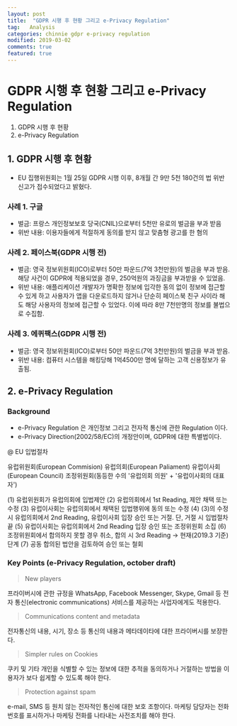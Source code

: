```yaml
---
layout: post
title:  "GDPR 시행 후 현황 그리고 e-Privacy Regulation"
tag:   Analysis
categories: chinnie gdpr e-privacy regulation
modified: 2019-03-02
comments: true
featured: true
---
```


# GDPR 시행 후 현황 그리고 e-Privacy Regulation
1. GDPR 시행 후 현황
2. e-Privacy Regulation


## 1. GDPR 시행 후 현황
- EU 집행위원회는 1월 25일 GDPR 시행 이후, 8개월 간 9만 5천 180건의 법 위반 신고가 접수되었다고 밝혔다. 

### 사례 1. 구글
- 벌금: 프랑스 개인정보보호 당국(CNIL)으로부터 5천만 유로의 벌금을 부과 받음
- 위반 내용: 이용자들에게 적절하게 동의를 받지 않고 맞춤형 광고를 한 혐의

### 사례 2. 페이스북(GDPR 시행 전)
- 벌금: 영국 정보위원회(ICO)로부터 50만 파운드(7억 3천만원)의 벌금을 부과 받음. 해당 사건이 GDPR에 적용되었을 경우, 250억원의 과징금을 부과받을 수 있었음.
- 위반 내용: 애플리케이션 개발자가 명확한 정보에 입각한 동의 없이 정보에 접근할 수 있게 하고 사용자가 앱을 다운로드하지 않거나 단순히 페이스북 친구 사이라 해도 해당 사용자의 정보에 접근할 수 있었다. 이에 따라 8만 7천만명의 정보를 불법으로 수집함.
  
### 사례 3. 에퀴팩스(GDPR 시행 전)
- 벌금: 영국 정보위원회(ICO)로부터 50만 파운드(7억 3천만원)의 벌금을 부과 받음.
- 위반 내용: 컴퓨터 시스템을 해킹당해 1억4500만 명에 달하는 고객 신용정보가 유출됨.

## 2. e-Privacy Regulation

### Background

- e-Privacy Regulation 은 개인정보 그리고 전자적 통신에 관한 Regulation 이다.
- e-Privacy Direction(2002/58/EC)의 개정안이며, GDPR에 대한 특별법이다.

@ EU 입법절차

유럽위원회(European Commision)
유럽의회(European Paliament)
유럽이사회(European Council)
조정위원회(동등한 수의 '유럽의회 의원' + '유럽이사회의 대표자')

(1) 유럽위원회가 유럽의회에 입법제안
(2) 유럽의회에서 1st Reading, 제안 채택 또는 수정
(3) 유럽이사회는 유럽의회에서 채택된 입법행위에 동의 또는 수정
(4) (3)의 수정 시 유럽의회에서 2nd Reading, 유럽이사회 입장 승인 또는 거절. 단, 거절 시 입법절차 끝
(5) 유럽이사회는 유럽의회에서 2nd Reading 입장 승인 또는 조정위원회 소집
(6) 조정위원회에서 합의하지 못할 경우 취소, 합의 시 3rd Reading
-> 현재(2019.3 기준) 단계
(7) 공동 합의된 법안을 검토하여 승인 또는 철회

### Key Points (e-Privacy Regulation, october draft)
> New players

프라이버시에 관한 규정을 WhatsApp, Facebook Messenger, Skype, Gmail 등 전자 통신(electronic communications) 서비스를 제공하는 사업자에게도 적용한다.

> Communications content and metadata

전자통신의 내용, 시기, 장소 등 통신의 내용과 메타데이타에 대한 프라이버시를 보장한다.

> Simpler rules on Cookies

쿠키 및 기타 개인을 식별할 수 있는 정보에 대한 추적을 동의하거나 거절하는 방법을 이용자가 보다 쉽게할 수 있도록 해야 한다.

> Protection against spam

e-mail, SMS 등 원치 않는 전자적인 통신에 대한 보호 조항이다. 마케팅 담당자는 전화번호를 표시하거나 마케팅 전화를 나타내는 사전조치를 해야 한다.